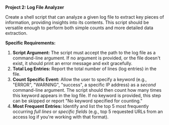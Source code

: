 **Project 2: Log File Analyzer** 

Create a shell script that can analyze a given log file to extract key pieces of information, providing insights into its contents. This script should be versatile enough to perform both simple counts and more detailed data extraction.

**Specific Requirements:**

1.  **Script Argument:** The script must accept the path to the log file as a command-line argument. If no argument is provided, or the file doesn't exist, it should print an error message and exit gracefully.
2.  **Total Log Entries:** Report the total number of lines (log entries) in the file.
3.  **Count Specific Event:** Allow the user to specify a keyword (e.g., "ERROR", "WARNING", "success", a specific IP address) as a *second* command-line argument. The script should then count how many times this keyword appears in the log file. If no keyword is provided, this step can be skipped or report "No keyword specified for counting."
4.  **Most Frequent Entries:** Identify and list the top 5 most frequently occurring *full lines* or *specific fields* (e.g., top 5 requested URLs from an access log if you're working with that format).
